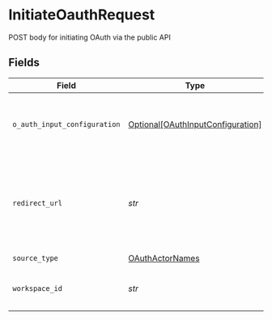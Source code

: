 # InitiateOauthRequest

POST body for initiating OAuth via the public API


## Fields

| Field                                                                                                                                  | Type                                                                                                                                   | Required                                                                                                                               | Description                                                                                                                            |
| -------------------------------------------------------------------------------------------------------------------------------------- | -------------------------------------------------------------------------------------------------------------------------------------- | -------------------------------------------------------------------------------------------------------------------------------------- | -------------------------------------------------------------------------------------------------------------------------------------- |
| `o_auth_input_configuration`                                                                                                           | [Optional[OAuthInputConfiguration]](../../models/shared/oauthinputconfiguration.md)                                                    | :heavy_minus_sign:                                                                                                                     | Arbitrary vars to pass for OAuth depending on what the source/destination spec requires.                                               |
| `redirect_url`                                                                                                                         | *str*                                                                                                                                  | :heavy_check_mark:                                                                                                                     | The URL to redirect the user to with the OAuth secret stored in the secret_id query string parameter after authentication is complete. |
| `source_type`                                                                                                                          | [OAuthActorNames](../../models/shared/oauthactornames.md)                                                                              | :heavy_check_mark:                                                                                                                     | N/A                                                                                                                                    |
| `workspace_id`                                                                                                                         | *str*                                                                                                                                  | :heavy_check_mark:                                                                                                                     | The workspace to create the secret and eventually the full source.                                                                     |